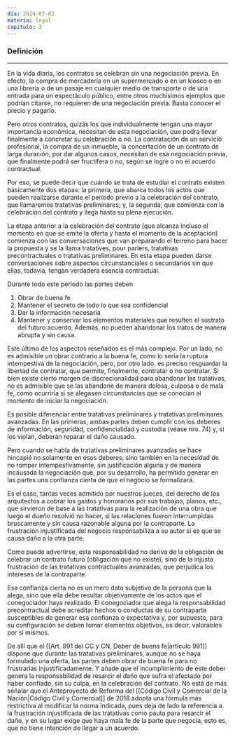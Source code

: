 ```yaml
---
dia: 2024-02-02
materia: legal
capitulo: 3
---
```

### Definición
---
En la vida diaria, los contratos se celebran sin una negociación previa. En efecto, la compra de mercadería en un supermercado o en un kiosco o en una librería o de un pasaje en cualquier medio de transporte o de una entrada para un espectáculo público, entre otros muchísimos ejemplos que podrían citarse, no requieren de una negociación previa. Basta conocer el precio y pagarlo. 

Pero otros contratos, quizás los que individualmente tengan una mayor importancia económica, necesitan de esta negociación, que podrá llevar finalmente a concretar su celebración o no. La contratación de un servicio profesional, la compra de un inmueble, la concertación de un contrato de larga duración, por dar algunos casos, necesitan de esa negociación previa, que finalmente podrá ser fructífera o no, según se logre o no el acuerdo contractual.

Por eso, se puede decir que cuando se trata de estudiar el contrato existen básicamente dos etapas: la primera, que abarca todos los actos que pueden realizarse durante el período previo a la celebración del contrato, que llamaremos tratativas preliminares; y, la segunda, que comienza con la celebración del contrato y llega hasta su plena ejecución. 

La etapa anterior a la celebración del contrato (que alcanza incluso el momento en que se emite la oferta y hasta el momento de la aceptación) comienza con las conversaciones que van preparando el terreno para hacer la propuesta y se la llama tratatives, pour parlers, tratativas precontractuales o tratativas preliminares. En esta etapa pueden darse conversaciones sobre aspectos circunstanciales o secundarios sin que ellas, todavía, tengan verdadera esencia contractual. 

Durante todo este período las partes deben
1. Obrar de buena fe
2. Mantener el secreto de todo lo que sea confidencial
3. Dar la información necesaria
4. Mantener y conservar los elementos materiales que resulten el sustrato del futuro acuerdo. Además, no pueden abandonar los tratos de manera abrupta y sin causa.

Este último de los aspectos reseñados es el más complejo. Por un lado, no es admisible un obrar contrario a la buena fe, como lo sería la ruptura intempestiva de la negociación, pero, por otro lado, es preciso resguardar la libertad de contratar, que permite, finalmente, contratar o no contratar. Si bien existe cierto margen de discrecionalidad para abandonar las tratativas, no es admisible que se las abandone de manera dolosa, culposa o de mala fe, como ocurriría si se alegasen circunstancias que se conocían al momento de iniciar la negociación. 

Es posible diferenciar entre tratativas preliminares y tratativas preliminares avanzadas. En las primeras, ambas partes deben cumplir con los deberes de información, seguridad, confidencialidad y custodia (véase nro. 74) y, si los violan, deberán reparar el daño causado.

Pero cuando se habla de tratativas preliminares avanzadas se hace hincapié no solamente en esos deberes, sino también en la necesidad de no romper intempestivamente, sin justificación alguna y de manera incausada la negociación que, por su desarrollo, ha permitido generar en las partes una confianza cierta de que el negocio se formalizará. 

Es el caso, tantas veces admitido por nuestros jueces, del derecho de los arquitectos a cobrar los gastos y honorarios por sus trabajos, planos, etc., que sirvieron de base a las tratativas para la realización de una obra que luego el dueño resolvió no hacer, si las relaciones fueron interrumpidas bruscamente y sin causa razonable alguna por la contraparte. La frustración injustificada del negocio responsabiliza a su autor si es que se causa daño a la otra parte.

Como puede advertirse, esta responsabilidad no deriva de la obligación de celebrar un contrato futuro (obligación que no existe), sino de la injusta frustración de las tratativas contractuales avanzadas, que perjudica los intereses de la contraparte. 

Esa confianza cierta no es un mero dato subjetivo de la persona que la alega, sino que ella debe resultar objetivamente de los actos que el conegociador haya realizado. El conegociador que alega la responsabilidad precontractual debe acreditar hechos o conductas de su contraparte susceptibles de generar esa confianza o expectativa y, por supuesto, para su configuración se deben tomar elementos objetivos, es decir, valorables por sí mismos. 

De allí que el [[Art. 991 del CC y CN, Deber de buena fe|artículo 991]] dispone que durante las tratativas preliminares, aunque no se haya formulado una oferta, las partes deben obrar de buena fe para no frustrarlas injustificadamente. Y añade que el incumplimiento de este deber genera la responsabilidad de resarcir el daño que sufra el afectado por haber confiado, sin su culpa, en la celebración del contrato. No está de más señalar que el Anteproyecto de Reforma del [[Código Civil y Comercial de la Nación|Código Civil y Comercial]] de 2018 adopta una fórmula más restrictiva al modificar la norma indicada, pues deja de lado la referencia a la frustración injustificada de las tratativas como pauta para resarcir el daño, y en su lugar exige que haya mala fe de la parte que negocia, esto es, que no tiene intención de llegar a un acuerdo.